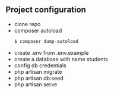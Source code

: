 ## Project configuration

- clone  repo
- composer autoload
  ```php
  $ composer dump-autoload
  ```
- create .env from .env.example
- create a database with name students
- config db credentials
- php artisan migrate
- php artisan db:seed
- php artisan serve